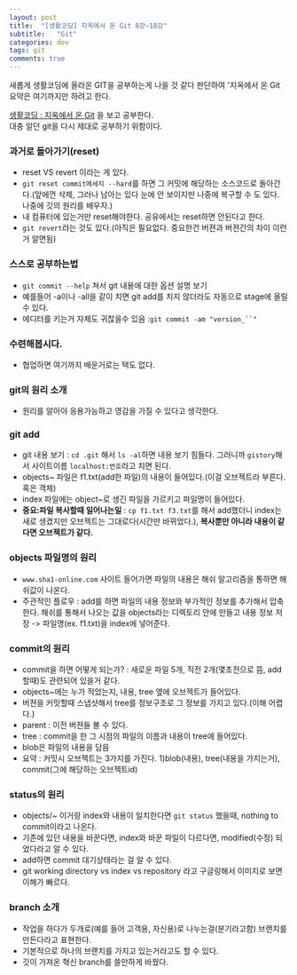 ```yaml
---
layout: post
title:  "[생활코딩] 지옥에서 온 Git 8강~18강"
subtitle:   "Git"
categories: dev
tags: git
comments: true
---
```



새롭게 생활코딩에 올라온 GIT을 공부하는게 나을 것 같다 판단하여 '지옥에서 온 Git 요약은 여기까지만 하려고 한다.

[생활코딩 : 지옥에서 온 Git](https://opentutorials.org/course/2708/15210) 을 보고 공부한다.  
대충 알던 git을 다시 제대로 공부하기 위함이다.
  
  
### 과거로 돌아가기(reset)
- reset VS revert 이라는 게 있다.
- ```git reset commit메세지 --hard```를 하면 그 커밋에 해당하는 소스코드로 돌아간다.(앞에껀 삭제, 그러나 남아는 있다 눈에 안 보이지만 나중에 복구할 수 도 있다. 나중에 깃의 원리를 배우자.)
- 내 컴퓨터에 있는거만 reset해야한다. 공유에서는 reset하면 안된다고 한다.
- ```git revert```라는 것도 있다.(아직은 필요없다. 중요한건 버젼과 버젼간의 차이 이런거 알면됨)
  
  
### 스스로 공부하는법
- ```git commit --help``` 쳐서 git 내용에 대한 옵션 설명 보기
- 예를들어 -a이나 -all을 같이 치면 git add를 치지 않더라도 자동으로 stage에 올릴 수 있다.
- 에디터를 키는거 자체도 귀찮을수 있음 :```git commit -am "version_``"```
  
  
### 수련해봅시다.
- 협업하면 여기까지 배운거로는 택도 없다.
  
  
### git의 원리 소개
- 원리를 알아야 응용가능하고 영감을 가질 수 있다고 생각한다.
  
  
### git add
- git 내용 보기 : ```cd .git``` 해서 ```ls -al```하면 내용 보기 힘들다. 그러니까 ```gistory```해서 사이트이름 ```localhost:번호```라고 치면 된다.
- objects~ 파일은 f1.txt(add한 파일)의 내용이 들어있다.(이걸 오브젝트라 부른다. 혹은 객체)
- index 파일에는 object~로 생긴 파일을 가르키고 파일명이 들어있다.
- **중요:파일 복사할때 일어나는일** : ```cp f1.txt f3.txt```를 해서 add했더니 index는 새로 생겼지만 오브젝트는 그대로다(시간만 바뀌었다.), **복사뿐만 아니라 내용이 같다면 오브젝트가 같다.**
   
   
### objects 파일명의 원리
- ```www.sha1-online.com``` 사이트 들어가면 파일의 내용은 해쉬 알고리즘을 통하면 해쉬값이 나온다.
- 주관적인 플로우 : add를 하면 파일의 내용 정보와 부가적인 정보를 추가해서 압축한다. 해쉬를 통해서 나오는 값을 objects라는 디렉토리 안에 만들고 내용 정보 저장 -> 파일명(ex. f1.txt)을 index에 넣어준다.
   
   
### commit의 원리
- commit을 하면 어떻게 되는가? : 새로운 파일 5개, 직전 2개(몇초전으로 뜸, add할때)도 관련되어 있을거 같다.
- objects~에는 누가 적었는지, 내용, tree 옆에 오브젝트가 들어있다.
- 버젼을 커밋할때 스냅샷해서 tree를 정보구조로 그 정보를 가지고 있다.(이해 어렵다.)
- parent : 이전 버젼들 볼 수 있다.
- tree : commit을 한 그 시점의 파일의 이름과 내용이 tree에 들어있다.
- blob은 파일의 내용을 담음
- 요약 : 커밋시 오브젝트는 3가지를 가진다. 1)blob(내용), tree(내용을 가지는거), commit(그에 해당하는 오브젝트id)
  
  
### status의 원리
- objects/~ 이거랑 index와 내용이 일치한다면 ```git status``` 했을때, nothing to commit이라고 나온다.
- 기존에 있던 내용을 바꾼다면, index와 바꾼 파일이 다르다면, modified(수정) 되었다라고 알 수 있다.
- add하면 commit 대기상태라는 걸 알 수 있다.
- git working directory vs index vs repository 라고 구글링해서 이미지로 보면 이해가 빠르다.
  
  
### branch 소개
- 작업을 하다가 두개로(예를 들어 고객용, 자신용)로 나누는걸(분기라고함) 브랜치를 만든다라고 표현한다.
- 기본적으로 하나의 브랜치를 가지고 있는거라고도 할 수 있다.
- 깃이 가져온 혁신 branch를 쓸만하게 바꿨다.
